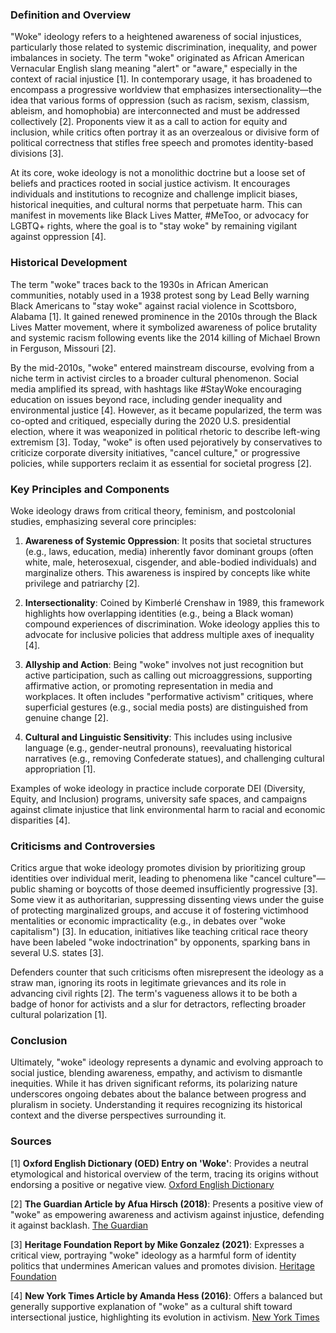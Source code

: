 ### Definition and Overview
"Woke" ideology refers to a heightened awareness of social injustices, particularly those related to systemic discrimination, inequality, and power imbalances in society. The term "woke" originated as African American Vernacular English slang meaning "alert" or "aware," especially in the context of racial injustice [1]. In contemporary usage, it has broadened to encompass a progressive worldview that emphasizes intersectionality—the idea that various forms of oppression (such as racism, sexism, classism, ableism, and homophobia) are interconnected and must be addressed collectively [2]. Proponents view it as a call to action for equity and inclusion, while critics often portray it as an overzealous or divisive form of political correctness that stifles free speech and promotes identity-based divisions [3].

At its core, woke ideology is not a monolithic doctrine but a loose set of beliefs and practices rooted in social justice activism. It encourages individuals and institutions to recognize and challenge implicit biases, historical inequities, and cultural norms that perpetuate harm. This can manifest in movements like Black Lives Matter, #MeToo, or advocacy for LGBTQ+ rights, where the goal is to "stay woke" by remaining vigilant against oppression [4].

### Historical Development
The term "woke" traces back to the 1930s in African American communities, notably used in a 1938 protest song by Lead Belly warning Black Americans to "stay woke" against racial violence in Scottsboro, Alabama [1]. It gained renewed prominence in the 2010s through the Black Lives Matter movement, where it symbolized awareness of police brutality and systemic racism following events like the 2014 killing of Michael Brown in Ferguson, Missouri [2].

By the mid-2010s, "woke" entered mainstream discourse, evolving from a niche term in activist circles to a broader cultural phenomenon. Social media amplified its spread, with hashtags like #StayWoke encouraging education on issues beyond race, including gender inequality and environmental justice [4]. However, as it became popularized, the term was co-opted and critiqued, especially during the 2020 U.S. presidential election, where it was weaponized in political rhetoric to describe left-wing extremism [3]. Today, "woke" is often used pejoratively by conservatives to criticize corporate diversity initiatives, "cancel culture," or progressive policies, while supporters reclaim it as essential for societal progress [2].

### Key Principles and Components
Woke ideology draws from critical theory, feminism, and postcolonial studies, emphasizing several core principles:

1. **Awareness of Systemic Oppression**: It posits that societal structures (e.g., laws, education, media) inherently favor dominant groups (often white, male, heterosexual, cisgender, and able-bodied individuals) and marginalize others. This awareness is inspired by concepts like white privilege and patriarchy [2].

2. **Intersectionality**: Coined by Kimberlé Crenshaw in 1989, this framework highlights how overlapping identities (e.g., being a Black woman) compound experiences of discrimination. Woke ideology applies this to advocate for inclusive policies that address multiple axes of inequality [4].

3. **Allyship and Action**: Being "woke" involves not just recognition but active participation, such as calling out microaggressions, supporting affirmative action, or promoting representation in media and workplaces. It often includes "performative activism" critiques, where superficial gestures (e.g., social media posts) are distinguished from genuine change [2].

4. **Cultural and Linguistic Sensitivity**: This includes using inclusive language (e.g., gender-neutral pronouns), reevaluating historical narratives (e.g., removing Confederate statues), and challenging cultural appropriation [1].

Examples of woke ideology in practice include corporate DEI (Diversity, Equity, and Inclusion) programs, university safe spaces, and campaigns against climate injustice that link environmental harm to racial and economic disparities [4].

### Criticisms and Controversies
Critics argue that woke ideology promotes division by prioritizing group identities over individual merit, leading to phenomena like "cancel culture"—public shaming or boycotts of those deemed insufficiently progressive [3]. Some view it as authoritarian, suppressing dissenting views under the guise of protecting marginalized groups, and accuse it of fostering victimhood mentalities or economic impracticality (e.g., in debates over "woke capitalism") [3]. In education, initiatives like teaching critical race theory have been labeled "woke indoctrination" by opponents, sparking bans in several U.S. states [3].

Defenders counter that such criticisms often misrepresent the ideology as a straw man, ignoring its roots in legitimate grievances and its role in advancing civil rights [2]. The term's vagueness allows it to be both a badge of honor for activists and a slur for detractors, reflecting broader cultural polarization [1].

### Conclusion
Ultimately, "woke" ideology represents a dynamic and evolving approach to social justice, blending awareness, empathy, and activism to dismantle inequities. While it has driven significant reforms, its polarizing nature underscores ongoing debates about the balance between progress and pluralism in society. Understanding it requires recognizing its historical context and the diverse perspectives surrounding it.

### Sources
[1] **Oxford English Dictionary (OED) Entry on 'Woke'**: Provides a neutral etymological and historical overview of the term, tracing its origins without endorsing a positive or negative view. [Oxford English Dictionary](https://www.oed.com/view/Entry/123102?redirectedFrom=woke&)

[2] **The Guardian Article by Afua Hirsch (2018)**: Presents a positive view of "woke" as empowering awareness and activism against injustice, defending it against backlash. [The Guardian](https://www.theguardian.com/society/shortcuts/2018/oct/03/why-being-woke-is-nothing-to-be-ashamed-of)

[3] **Heritage Foundation Report by Mike Gonzalez (2021)**: Expresses a critical view, portraying "woke" ideology as a harmful form of identity politics that undermines American values and promotes division. [Heritage Foundation](https://www.heritage.org/progressivism/commentary/woke-ideology-the-trojan-horse-cultural-marxism)

[4] **New York Times Article by Amanda Hess (2016)**: Offers a balanced but generally supportive explanation of "woke" as a cultural shift toward intersectional justice, highlighting its evolution in activism. [New York Times](https://www.nytimes.com/2016/04/24/magazine/earning-while-woke-what-does-it-mean-to-be-conscious-in-2016.html)